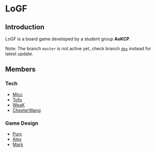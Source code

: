 # LoGF

## Introduction

LoGF is a board game developed by a student group **AoKCP**.

Note: The branch `master` is not active yet, check branch [`dev`](https://github.com/MiccWan/LoGF/tree/dev) instead for latest update.

## Members

### Tech
  * [Micc](https://github.com/MiccWan)
  * [Tofu](https://github.com/Claude0311)
  * [WeaK](https://github.com/edisonhello)
  * [ChexterWang](https://github.com/ChexterWang)
### Game Design
  * [Purc](https://www.facebook.com/purcs)
  * [Alex](https://www.facebook.com/profile.php?id=100008094797636)
  * [Mark](https://www.facebook.com/profile.php?id=100001519320026)
